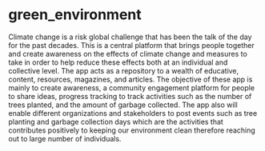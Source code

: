 # green_environment

Climate change is a risk global challenge that has been the talk of the day for the past decades. This is a central platform that brings people together and create awareness on the effects of climate change and measures to take in order to help reduce these effects both at an individual and collective level. The app acts as a repository to a wealth of educative, content, resources, magazines, and articles. The objective of these app is mainly to create awareness, a community engagement platform for people to share ideas, progress tracking to track activities such as the number of trees planted, and the amount of garbage collected. The app also will enable different organizations and stakeholders to post events such as tree planting and garbage collection days which are the activities that contributes positively to keeping our environment clean therefore reaching out to large number of individuals.
